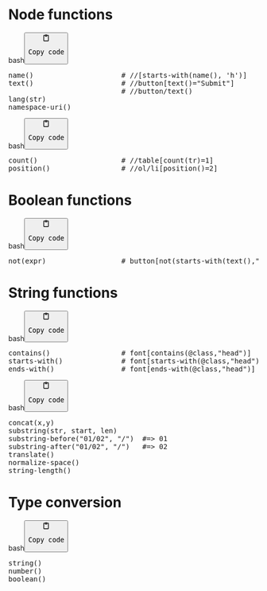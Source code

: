 <h1>Node functions</h1>
<div class="code-element"><div class="lang-line"><text>bash</text><button class="copy-code-button" onclick="copyCode(this)"><svg style="width: 1.2em;height: 1.2em;" aria-hidden="true" xmlns="http://www.w3.org/2000/svg" fill="none" viewBox="0 0 24 24"><path stroke="currentColor" stroke-linecap="round" stroke-linejoin="round" stroke-width="2" d="M15 4h3a1 1 0 0 1 1 1v15a1 1 0 0 1-1 1H6a1 1 0 0 1-1-1V5a1 1 0 0 1 1-1h3m0 3h6m-5-4v4h4V3h-4Z"/></svg><pre>Copy code</pre></button></div><div class="code"><div class="highlight"><pre><span></span>name<span class="o">()</span><span class="w">                     </span><span class="c1"># //[starts-with(name(), &#39;h&#39;)]</span>
text<span class="o">()</span><span class="w">                     </span><span class="c1"># //button[text()=&quot;Submit&quot;]</span>
<span class="w">                           </span><span class="c1"># //button/text()</span>
lang<span class="o">(</span>str<span class="o">)</span>
namespace-uri<span class="o">()</span>
</pre></div></div></div>

<div class="code-element"><div class="lang-line"><text>bash</text><button class="copy-code-button" onclick="copyCode(this)"><svg style="width: 1.2em;height: 1.2em;" aria-hidden="true" xmlns="http://www.w3.org/2000/svg" fill="none" viewBox="0 0 24 24"><path stroke="currentColor" stroke-linecap="round" stroke-linejoin="round" stroke-width="2" d="M15 4h3a1 1 0 0 1 1 1v15a1 1 0 0 1-1 1H6a1 1 0 0 1-1-1V5a1 1 0 0 1 1-1h3m0 3h6m-5-4v4h4V3h-4Z"/></svg><pre>Copy code</pre></button></div><div class="code"><div class="highlight"><pre><span></span>count<span class="o">()</span><span class="w">                    </span><span class="c1"># //table[count(tr)=1]</span>
position<span class="o">()</span><span class="w">                 </span><span class="c1"># //ol/li[position()=2]</span>
</pre></div></div></div>

<h1>Boolean functions</h1>
<div class="code-element"><div class="lang-line"><text>bash</text><button class="copy-code-button" onclick="copyCode(this)"><svg style="width: 1.2em;height: 1.2em;" aria-hidden="true" xmlns="http://www.w3.org/2000/svg" fill="none" viewBox="0 0 24 24"><path stroke="currentColor" stroke-linecap="round" stroke-linejoin="round" stroke-width="2" d="M15 4h3a1 1 0 0 1 1 1v15a1 1 0 0 1-1 1H6a1 1 0 0 1-1-1V5a1 1 0 0 1 1-1h3m0 3h6m-5-4v4h4V3h-4Z"/></svg><pre>Copy code</pre></button></div><div class="code"><div class="highlight"><pre><span></span>not<span class="o">(</span>expr<span class="o">)</span><span class="w">                  </span><span class="c1"># button[not(starts-with(text(),&quot;Submit&quot;))]</span>
</pre></div></div></div>

<h1>String functions</h1>
<div class="code-element"><div class="lang-line"><text>bash</text><button class="copy-code-button" onclick="copyCode(this)"><svg style="width: 1.2em;height: 1.2em;" aria-hidden="true" xmlns="http://www.w3.org/2000/svg" fill="none" viewBox="0 0 24 24"><path stroke="currentColor" stroke-linecap="round" stroke-linejoin="round" stroke-width="2" d="M15 4h3a1 1 0 0 1 1 1v15a1 1 0 0 1-1 1H6a1 1 0 0 1-1-1V5a1 1 0 0 1 1-1h3m0 3h6m-5-4v4h4V3h-4Z"/></svg><pre>Copy code</pre></button></div><div class="code"><div class="highlight"><pre><span></span>contains<span class="o">()</span><span class="w">                 </span><span class="c1"># font[contains(@class,&quot;head&quot;)]</span>
starts-with<span class="o">()</span><span class="w">              </span><span class="c1"># font[starts-with(@class,&quot;head&quot;)]</span>
ends-with<span class="o">()</span><span class="w">                </span><span class="c1"># font[ends-with(@class,&quot;head&quot;)]</span>
</pre></div></div></div>

<div class="code-element"><div class="lang-line"><text>bash</text><button class="copy-code-button" onclick="copyCode(this)"><svg style="width: 1.2em;height: 1.2em;" aria-hidden="true" xmlns="http://www.w3.org/2000/svg" fill="none" viewBox="0 0 24 24"><path stroke="currentColor" stroke-linecap="round" stroke-linejoin="round" stroke-width="2" d="M15 4h3a1 1 0 0 1 1 1v15a1 1 0 0 1-1 1H6a1 1 0 0 1-1-1V5a1 1 0 0 1 1-1h3m0 3h6m-5-4v4h4V3h-4Z"/></svg><pre>Copy code</pre></button></div><div class="code"><div class="highlight"><pre><span></span>concat<span class="o">(</span>x,y<span class="o">)</span>
substring<span class="o">(</span>str,<span class="w"> </span>start,<span class="w"> </span>len<span class="o">)</span>
substring-before<span class="o">(</span><span class="s2">&quot;01/02&quot;</span>,<span class="w"> </span><span class="s2">&quot;/&quot;</span><span class="o">)</span><span class="w">  </span><span class="c1">#=&gt; 01</span>
substring-after<span class="o">(</span><span class="s2">&quot;01/02&quot;</span>,<span class="w"> </span><span class="s2">&quot;/&quot;</span><span class="o">)</span><span class="w">   </span><span class="c1">#=&gt; 02</span>
translate<span class="o">()</span>
normalize-space<span class="o">()</span>
string-length<span class="o">()</span>
</pre></div></div></div>

<h1>Type conversion</h1>
<div class="code-element"><div class="lang-line"><text>bash</text><button class="copy-code-button" onclick="copyCode(this)"><svg style="width: 1.2em;height: 1.2em;" aria-hidden="true" xmlns="http://www.w3.org/2000/svg" fill="none" viewBox="0 0 24 24"><path stroke="currentColor" stroke-linecap="round" stroke-linejoin="round" stroke-width="2" d="M15 4h3a1 1 0 0 1 1 1v15a1 1 0 0 1-1 1H6a1 1 0 0 1-1-1V5a1 1 0 0 1 1-1h3m0 3h6m-5-4v4h4V3h-4Z"/></svg><pre>Copy code</pre></button></div><div class="code"><div class="highlight"><pre><span></span>string<span class="o">()</span>
number<span class="o">()</span>
boolean<span class="o">()</span>
</pre></div></div></div>